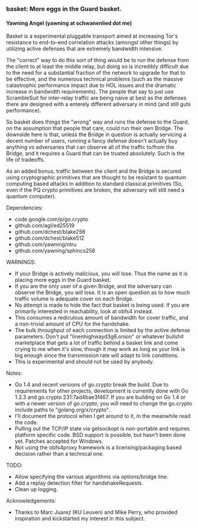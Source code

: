 ### basket: More eggs in the Guard basket.
#### Yawning Angel (yawning at schwanenlied dot me)

Basket is a experimental pluggable transport aimed at increasing Tor's
resistance to end-to-end correlation attacks (amongst other things) by
utilizing active defenses that are extremely bandwidth intensive.

The "correct" way to do this sort of thing would be to run the defense from
the client to at least the middle relay, but doing so is incredibly difficult
due to the need for a substantial fraction of the network to upgrade for that
to be effective, and the numerous technical problems (such as the massive
catastrophic performance impact due to HOL issues and the dramatic increase
in bandwidth requirements).  The people that say to just use ScrambleSuit for
inter-relay traffic are being naive at best as the defenses there are designed
with a enterely different adversary in mind (and still guts performance).

So basket does things the "wrong" way and runs the defense to the Guard, on the
assumption that people that care, could run their own Bridge.  The downside here
is that, unless the Bridge in question is actually servicing a decent number of
users, running a fancy defense doesn't actually buy anything vs adversaries that
can observe all of the traffic to/from the Bridge, and it requires a Guard that
can be trusted absolutely.  Such is the life of tradeoffs.

As an added bonus, traffic between the client and the Bridge is secured using
cryptographic primitives that are thought to be resistant to quantum computing
based attacks in addition to standard classical primitives (So, even if the
PQ crypto primitives are broken, the adversary will still need a quantum
computer).

Dependencies:
 * code.google.com/p/go.crypto
 * github.com/agl/ed25519
 * github.com/dchest/blake256
 * github.com/dchest/blake512
 * github.com/yawning/ntru
 * github.com/yawning/sphincs256

WARNINGS:
 * If your Bridge is actively malicious, you will lose.  Thus the name as it is
   placing more eggs in the Guard basket.
 * If you are the only user of a given Bridge, and the adversary can observe the
   Bridge, you will lose.  It is an open question as to how much traffic volume
   is adequate cover on each Bridge.
 * No attempt is made to hide the fact that basket is being used.  If you are
   primarily interested in reachability, look at obfs4 instead.
 * This consumes a rediculous amount of bandwidth for cover traffic, and
   a non-trivial amount of CPU for the handshake.
 * The bulk throughput of each connection is limited by the active defense
   parameters.  Don't put "linenhighwayd3g6.onion" or whatever bullshit
   marketplace that gets a lot of traffic behind a basket link and come crying
   to me when it's slow, though it may work as long as your link is big enough
   since the transmission rate will adapt to link conditions.
 * This is experimental and should not be used by anybody.

Notes:
 * Go 1.4 and recent versions of go.crypto break the build.  Due to
   requirements for other projects, development is currently done with Go
   1.3.3 and go.crypto 231:7ad4bae3f467.  If you are building on Go 1.4 or
   with a newer version of go.crypto, you will need to change the go.crypto
   include paths to "golang.org/x/crypto".
 * I'll document the protocol when I get around to it, in the meanwhile read
   the code.
 * Pulling out the TCP/IP state via getsockopt is non-portable and requires
   platform specific code.  BSD support is possible, but hasn't been done yet.
   Patches accepted for Windows.
 * Not using the obfs4proxy framework is a licensing/packaging based decision
   rather than a technical one.

TODO:
 * Allow specifying the various algorithms via options/bridge line.
 * Add a replay detection filter for handshakeRequests.
 * Clean up logging.

Acknowledgements:
 * Thanks to Marc Juarez (KU Leuven) and Mike Perry, who provided inspiration
   and kickstarted my interest in this subject.
